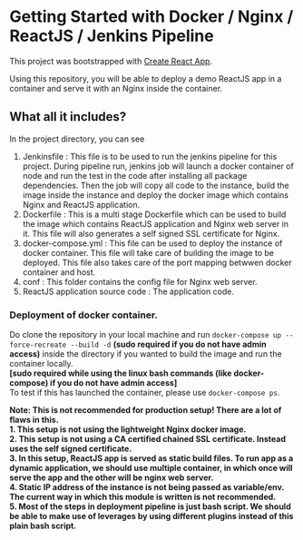 # Getting Started with Docker / Nginx / ReactJS / Jenkins Pipeline

This project was bootstrapped with [Create React App](https://github.com/facebook/create-react-app).

Using this repository, you will be able to deploy a demo ReactJS app in a container and serve it with an Nginx inside the container.

## What all it includes?  
In the project directory, you can see
1. Jenkinsfile : This file is to be used to run the jenkins pipeline for this project. During pipeline run, jenkins job will launch a docker container of node and run the test in the code after installing all package dependencies. Then the job will copy all code to the instance, build the image inside the instance and deploy the docker image which contains Nginx and ReactJS application.
2. Dockerfile : This is a multi stage Dockerfile which can be used to build the image which contains ReactJS application and Nginx web server in it. This file will also generates a self signed SSL certificate for Nginx.
3. docker-compose.yml : This file can be used to deploy the instance of docker container. This file will take care of building the image to be deployed. This file also takes care of the port mapping betwwen docker container and host.
4. conf : This folder contains the config file for Nginx web server.
5. ReactJS application source code : The application code.

### Deployment of docker container.

Do clone the repository in your local machine and run `docker-compose up --force-recreate --build -d` **(sudo required if you do not have admin access)** inside the directory if you wanted to build the image and run the container locally.  
**[sudo required while using the linux bash commands (like docker-compose) if you do not have admin access]**  
To test if this has launched the container, please use `docker-compose ps`.

**Note: This is not recommended for production setup! There are a lot of flaws in this.**  
**1. This setup is not using the lightweight Nginx docker image.**  
**2. This setup is not using a CA certified chained SSL certificate. Instead uses the self signed certificate.**  
**3. In this setup, ReactJS app is served as static build files. To run app as a dynamic application, we should use multiple container, in which once will serve the app and the other will be nginx web server.**   
**4. Static IP address of the instance is not being passed as variable/env. The current way in which this module is written is not recommended.**  
**5. Most of the steps in deployment pipeline is just bash script. We should be able to make use of leverages by using different plugins instead of this plain bash script.**  
